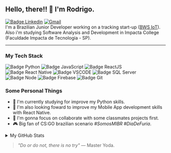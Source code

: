 ## Hello, there!! 👋 I'm Rodrigo. 
[![Badge Linkedin](https://img.shields.io/badge/LinkedIn-0077B5?style=for-the-badge&logo=linkedin&logoColor=white)](https://www.linkedin.com/in/rodrigo-ribeiro-20a708128/) [ ![Gmail](https://img.shields.io/badge/Gmail-D14836?style=for-the-badge&logo=gmail&logoColor=white)](mailto:rdo.rodrigo2@gmail.com) <br>
I'm a Brazilian Junior Developer working on a tracking start-up ([BWS IoT](https://bwsiot.com)).<br> 
Also i'm studying Software Analysis and Development in Impacta College (Faculdade Impacta de Tecnologia - SP).

----
### My Tech Stack
![Badge Python](https://img.shields.io/badge/Python-20232A?style=for-the-badge&logo=python&logoColor=white)  ![Badge JavaScript](https://img.shields.io/badge/JavaScript-20232A?style=for-the-badge&logo=javascript&logoColor=F7DF1E) ![Badge ReactJS](https://img.shields.io/badge/React-20232A?style=for-the-badge&logo=react&logoColor=61DAFB) ![Badge React Native](https://img.shields.io/badge/React_Native-20232A?style=for-the-badge&logo=react&logoColor=61DAFB) ![Badge VSCODE](https://img.shields.io/badge/VS_Code-14354C?style=for-the-badge&logo=visual-studio-code&logoColor=61DAFB) ![Badge SQL Server](https://img.shields.io/badge/Microsoft_SQL_Server-14354C?style=for-the-badge&logo=microsoft-sql-server&logoColor=white) ![Badge Node](https://img.shields.io/badge/Node.js-14354C?style=for-the-badge&logo=node.js&logoColor=white) ![Badge Firebase](https://img.shields.io/badge/Firebase-14354C?style=for-the-badge&logo=firebase&logoColor=white) ![Badge Git](https://img.shields.io/badge/Git-14354C?style=for-the-badge&logo=git&logoColor=white)

### Some Personal Things
- 🐍 I'm currently studying for improve my Python skills.
- 📱 I'm also looking foward to improve my Mobile App development skills with React Native.
- 🤝 I'm gonna focus on collaborate with some classmates projects first.
- 🎮 Big fan of CS:GO brazilian scenario *#SomosMIBR #DiaDeFuria*.

<details><summary>My GitHub Stats</summary>

![Anurag's GitHub stats](https://github-readme-stats.vercel.app/api?username=rdgrb&theme=vision-friendly-dark&count_private=true&show_icons=true)[](https://github.com/anuraghazra/github-readme-stats)

</details>

>*"Do or do not, there is no try"* — Master Yoda.
